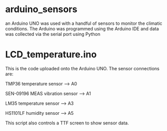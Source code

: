 # arduino_sensors
an Arduino UNO was used with a handful of sensors to monitor the climatic conditions. The Arduino was programmed using the Arduino IDE and data was collected via the serial port using Python

# LCD_temperature.ino
This is the code uploaded onto the Arduino UNO.
The sensor connections are:

TMP36 temperature sensor --> A0

SEN-09196 MEAS vibration sensor --> A1

LM35 temperature sensor --> A3

HS1101LF humidity sensor --> A5

This script also controls a TTF screen to show sensor data.
